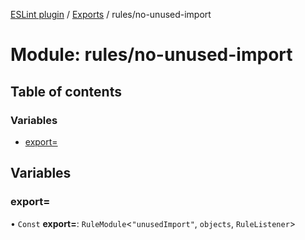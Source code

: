 [ESLint plugin](../index.md) / [Exports](../modules.md) / rules/no-unused-import

# Module: rules/no-unused-import

## Table of contents

### Variables

- [export&#x3D;](rules_no_unused_import.md#export&#x3D;)

## Variables

### export&#x3D;

• `Const` **export=**: `RuleModule`<``"unusedImport"``, `objects`, `RuleListener`\>
